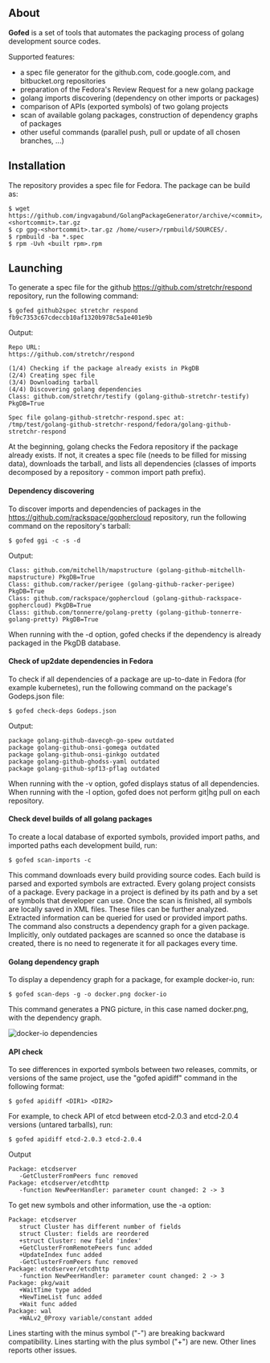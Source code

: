 ## About

**Gofed** is a set of tools that automates the packaging process of golang development source codes.

Supported features:
* a spec file generator for the github.com, code.google.com, and bitbucket.org repositories
* preparation of the Fedora's Review Request for a new golang package
* golang imports discovering (dependency on other imports or packages)
* comparison of APIs (exported symbols) of two golang projects
* scan of available golang packages, construction of dependency graphs of packages
* other useful commands (parallel push, pull or update of all chosen branches, ...)

## Installation
The repository provides a spec file for Fedora. The package can be build as:

   ```vim
   $ wget https://github.com/ingvagabund/GolangPackageGenerator/archive/<commit>/gpg-<shortcommit>.tar.gz
   $ cp gpg-<shortcommit>.tar.gz /home/<user>/rpmbuild/SOURCES/.
   $ rpmbuild -ba *.spec
   $ rpm -Uvh <built rpm>.rpm
   ```

## Launching
To generate a spec file for the github https://github.com/stretchr/respond repository, run the following command:

   ```vim
   $ gofed github2spec stretchr respond fb9c7353c67cdeccb10af1320b978c5a1e401e9b
   ```

Output:
   ```vim
   Repo URL:
   https://github.com/stretchr/respond

   (1/4) Checking if the package already exists in PkgDB
   (2/4) Creating spec file
   (3/4) Downloading tarball
   (4/4) Discovering golang dependencies
   Class: github.com/stretchr/testify (golang-github-stretchr-testify) PkgDB=True

   Spec file golang-github-stretchr-respond.spec at:
   /tmp/test/golang-github-stretchr-respond/fedora/golang-github-stretchr-respond
   ```
   
At the beginning, golang checks the Fedora repository if the package already exists. If not, it creates a spec file (needs to be filled for missing data), downloads the tarball, and lists all dependencies (classes of imports decomposed by a repository - common import path prefix).

#### Dependency discovering
To discover imports and dependencies of packages in the https://github.com/rackspace/gophercloud repository, run the following command on the repository's tarball:

   ```vim
   $ gofed ggi -c -s -d
   ```

Output:

   ```vim
   Class: github.com/mitchellh/mapstructure (golang-github-mitchellh-mapstructure) PkgDB=True
   Class: github.com/racker/perigee (golang-github-racker-perigee) PkgDB=True
   Class: github.com/rackspace/gophercloud (golang-github-rackspace-gophercloud) PkgDB=True
   Class: github.com/tonnerre/golang-pretty (golang-github-tonnerre-golang-pretty) PkgDB=True
   ```

When running with the -d option, gofed checks if the dependency is already packaged in the PkgDB database.

#### Check of up2date dependencies in Fedora
To check if all dependencies of a package are up-to-date in Fedora (for example kubernetes), run the following command on the package's Godeps.json file:

   ```vim
   $ gofed check-deps Godeps.json
   ```

Output:

   ```vim
   package golang-github-davecgh-go-spew outdated
   package golang-github-onsi-gomega outdated
   package golang-github-onsi-ginkgo outdated
   package golang-github-ghodss-yaml outdated
   package golang-github-spf13-pflag outdated
   ```

When running with the -v option, gofed displays status of all dependencies.
When running with the -l option, gofed does not perform git|hg pull on each repository.

#### Check devel builds of all golang packages

To create a local database of exported symbols, provided import paths, and imported paths each development build, run:

   ```vim
   $ gofed scan-imports -c
   ```
   
   This command downloads every build providing source codes. Each build is parsed and exported symbols are extracted. Every golang project consists of a package. Every package in a project is defined by its path and by a set of symbols that developer can use. Once the scan is finished, all symbols are locally saved in XML files. These files can be further analyzed.
   Extracted information can be queried for used or provided import paths. The command also constructs a dependency graph for a given package.
   Implicitly, only outdated packages are scanned so once the database is created, there is no need to regenerate it for all packages every time.
   
#### Golang dependency graph

To display a dependency graph for a package, for example docker-io, run:

   ```vim
   $ gofed scan-deps -g -o docker.png docker-io
   ```

This command generates a PNG picture, in this case named docker.png, with the dependency graph.

![docker-io dependencies](https://raw.githubusercontent.com/ingvagabund/GolangPackageGenerator/master/docker.png)

#### API check

To see differences in exported symbols between two releases, commits, or versions of the same project, use the "gofed apidiff" command in the following format:

   ```vim
   $ gofed apidiff <DIR1> <DIR2>
   ```

For example, to check API of etcd between etcd-2.0.3 and etcd-2.0.4 versions (untared tarballs), run:

   ```vim
   $ gofed apidiff etcd-2.0.3 etcd-2.0.4
   ```
   
   Output
   
   ```vim
   Package: etcdserver
      -GetClusterFromPeers func removed
   Package: etcdserver/etcdhttp
      -function NewPeerHandler: parameter count changed: 2 -> 3
   ```
   
   To get new symbols and other information, use the -a option:
   
   ```vim
   Package: etcdserver
      struct Cluster has different number of fields
      struct Cluster: fields are reordered
      +struct Cluster: new field 'index'
      +GetClusterFromRemotePeers func added
      +UpdateIndex func added
      -GetClusterFromPeers func removed
   Package: etcdserver/etcdhttp
      -function NewPeerHandler: parameter count changed: 2 -> 3
   Package: pkg/wait
      +WaitTime type added
      +NewTimeList func added
      +Wait func added
   Package: wal
      +WALv2_0Proxy variable/constant added
   ```
   
   Lines starting with the minus symbol ("-") are breaking backward compatibility. Lines starting with the plus symbol ("+") are new. Other lines reports other issues.

